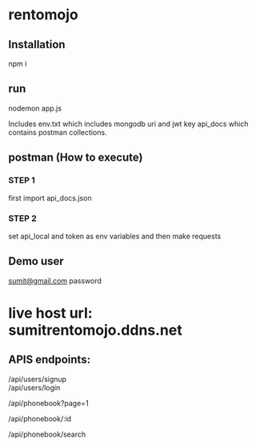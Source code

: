 # rentomojo

## Installation
npm i

## run
nodemon app.js

Includes env.txt which includes mongodb uri and jwt key 
api_docs which contains postman collections.

## postman (How to execute)

### STEP 1
first import api_docs.json

### STEP 2
set api_local and token as env variables and then make requests

## Demo user
sumit@gmail.com
password


# live host url: sumitrentomojo.ddns.net

##  APIS endpoints:
/api/users/signup  
/api/users/login

/api/phonebook?page=1

/api/phonebook/:id

/api/phonebook/search
